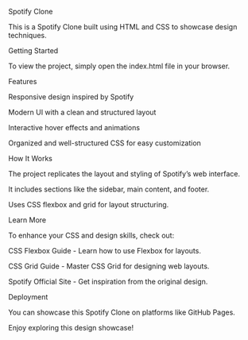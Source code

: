 Spotify Clone

This is a Spotify Clone built using HTML and CSS to showcase design techniques.

Getting Started

To view the project, simply open the index.html file in your browser.

Features

Responsive design inspired by Spotify

Modern UI with a clean and structured layout

Interactive hover effects and animations

Organized and well-structured CSS for easy customization

How It Works

The project replicates the layout and styling of Spotify’s web interface.

It includes sections like the sidebar, main content, and footer.

Uses CSS flexbox and grid for layout structuring.

Learn More

To enhance your CSS and design skills, check out:

CSS Flexbox Guide - Learn how to use Flexbox for layouts.

CSS Grid Guide - Master CSS Grid for designing web layouts.

Spotify Official Site - Get inspiration from the original design.

Deployment

You can showcase this Spotify Clone on platforms like GitHub Pages.

Enjoy exploring this design showcase!

